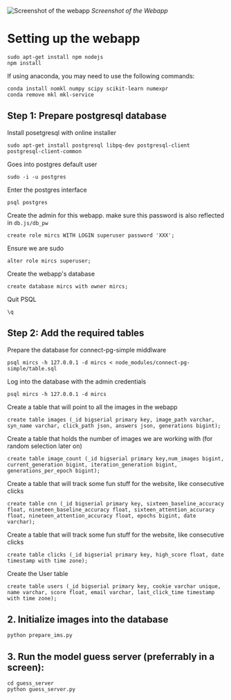 ![Screenshot of the webapp](https://github.com/serre-lab/click_draw/blob/main/clickdraw.png)
*Screenshot of the Webapp*

# Setting up the webapp

```
sudo apt-get install npm nodejs
npm install
```
	
If using anaconda, you may need to use the following commands:

```
conda install nomkl numpy scipy scikit-learn numexpr
conda remove mkl mkl-service
```

## Step 1: Prepare postgresql database

Install posetgresql with online installer
```
sudo apt-get install postgresql libpq-dev postgresql-client postgresql-client-common 
```

Goes into postgres default user
```
sudo -i -u postgres
```

Enter the postgres interface
```
psql postgres 
```

Create the admin for this webapp. make sure this password is also reflected in `db.js/db_pw`
```
create role mircs WITH LOGIN superuser password 'XXX';
```

Ensure we are sudo
```
alter role mircs superuser; 
```

Create the webapp's database
```
create database mircs with owner mircs; 
```

Quit PSQL
```
\q
```

## Step 2: Add the required tables

Prepare the database for connect-pg-simple middlware
```
psql mircs -h 127.0.0.1 -d mircs < node_modules/connect-pg-simple/table.sql 
```

Log into the database with the admin credentials
```
psql mircs -h 127.0.0.1 -d mircs 
```

Create a table that will point to all the images in the webapp
```
create table images (_id bigserial primary key, image_path varchar, syn_name varchar, click_path json, answers json, generations bigint); 
```

Create a table that holds the number of images we are working with (for random selection later on)
```
create table image_count (_id bigserial primary key,num_images bigint, current_generation bigint, iteration_generation bigint, generations_per_epoch bigint);
```

Create a table that will track some fun stuff for the website, like consecutive clicks
```	
create table cnn (_id bigserial primary key, sixteen_baseline_accuracy float, nineteen_baseline_accuracy float, sixteen_attention_accuracy float, nineteen_attention_accuracy float, epochs bigint, date varchar);
```

Create a table that will track some fun stuff for the website, like consecutive clicks
```
create table clicks (_id bigserial primary key, high_score float, date timestamp with time zone); 
```

Create the User table
```
create table users (_id bigserial primary key, cookie varchar unique, name varchar, score float, email varchar, last_click_time timestamp with time zone);
```
	
## 2. Initialize images into the database

```
python prepare_ims.py
```

## 3. Run the model guess server (preferrably in a screen):
```
cd guess_server	
python guess_server.py
```
